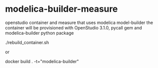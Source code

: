 # modelica-builder-measure

openstudio container and measure that uses modelica model-builder
the container will be provisioned with OpenStudio 3.1.0, pycall gem and modelica-builder python package

./rebuild_container.sh

or

docker build . -t="modelica-builder"
